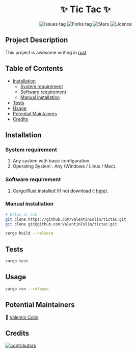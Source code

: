 <h1 align="center">
    ✨ Tic Tac ✨
</h1>

<div align="center">
    
<!-- see https://shields.io/ -->

![Issues tag](https://img.shields.io/github/issues/ValentinColin/tictac)
![Forks tag](https://img.shields.io/github/forks/ValentinColin/tictac)
![Stars](https://img.shields.io/github/stars/ValentinColin/tictac?style=social)
![Licence](https://img.shields.io/github/license/ValentinColin/tictac)

</div>

## Project Description

This project is awesome writing in [rust](https://www.rust-lang.org/fr/)

## Table of Contents

* [Installation](#installation)
    * [System requirement](#system-requirement)
    * [Software requirement](#software-requirement)
    * [Manual installation](#manual-installation)
* [Tests](#tests)
* [Usage](#usage)
* [Potential Maintainers](#potential-maintainers)
* [Credits](#credits)

## Installation
### System requirement

1. Any system with basic configuration.
2. Operating System : Any (Windows / Linux / Mac).

### Software requirement

1. Cargo/Rust installed (If not download it [here](https://doc.rust-lang.org/cargo/getting-started/installation.html)).

### Manual installation

```bash
# https or ssh
git clone https://github.com/ValentinColin/tictac.git
git clone git@github.com:ValentinColin/tictac.git

cargo build --release
```

## Tests

```bash
cargo test
```

## Usage

```bash
cargo run --release
```

<!--
## How to Contribute

Thank you for considering and taking the time to contribute! Before contributing kindly read and follow [Code of Conduct](CODE_OF_CONDUCT.md). To help new developers/contributors there are set of instructions added in [CONTRIBUTING.md](CONTRIBUTING.md). Which describes the initial stages for working on this project. Also refer the [MIT License](LICENSE).
-->

## Potential Maintainers

📌 [Valentin Colin](https://github.com/ValentinColin)

## Credits

<a href="https://github.com/ValentinColin/tictac/graphs/contributors">
  <img src="https://contrib.rocks/image?repo=ValentinColin/tictac" alt="contributors"/>
</a>
